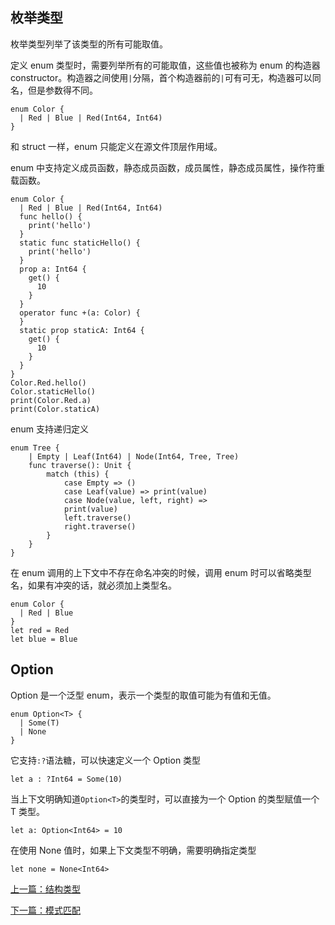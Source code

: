 ## 枚举类型

枚举类型列举了该类型的所有可能取值。

定义 enum 类型时，需要列举所有的可能取值，这些值也被称为 enum 的构造器 constructor。构造器之间使用`|`分隔，首个构造器前的`|`可有可无，构造器可以同名，但是参数得不同。

```
enum Color {
  | Red | Blue | Red(Int64, Int64)
}
```

和 struct 一样，enum 只能定义在源文件顶层作用域。

enum 中支持定义成员函数，静态成员函数，成员属性，静态成员属性，操作符重载函数。

```
enum Color {
  | Red | Blue | Red(Int64, Int64)
  func hello() {
    print('hello')
  }
  static func staticHello() {
    print('hello')
  }
  prop a: Int64 {
    get() {
      10
    }
  }
  operator func +(a: Color) {
  }
  static prop staticA: Int64 {
    get() {
      10
    }
  }
}
Color.Red.hello()
Color.staticHello()
print(Color.Red.a)
print(Color.staticA)
```

enum 支持递归定义

```
enum Tree {
    | Empty | Leaf(Int64) | Node(Int64, Tree, Tree)
    func traverse(): Unit {
        match (this) {
            case Empty => ()
            case Leaf(value) => print(value)
            case Node(value, left, right) =>
            print(value)
            left.traverse()
            right.traverse()
        }
    }
}
```

在 enum 调用的上下文中不存在命名冲突的时候，调用 enum 时可以省略类型名，如果有冲突的话，就必须加上类型名。

```
enum Color {
  | Red | Blue
}
let red = Red
let blue = Blue
```

## Option

Option 是一个泛型 enum，表示一个类型的取值可能为有值和无值。

```
enum Option<T> {
  | Some(T)
  | None
}
```

它支持`:?`语法糖，可以快速定义一个 Option 类型

```
let a : ?Int64 = Some(10)
```

当上下文明确知道`Option<T>`的类型时，可以直接为一个 Option 的类型赋值一个 T 类型。

```
let a: Option<Int64> = 10
```

在使用 None 值时，如果上下文类型不明确，需要明确指定类型

```
let none = None<Int64>
```

[上一篇：结构类型](./struct.md)

[下一篇：模式匹配](./match.md)
